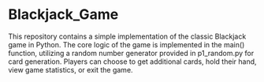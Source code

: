 # Blackjack_Game
This repository contains a simple implementation of the classic Blackjack game in Python. The core logic of the game is implemented in the main() function, utilizing a random number generator provided in p1_random.py for card generation. Players can choose to get additional cards, hold their hand, view game statistics, or exit the game.
